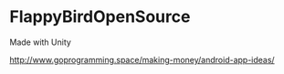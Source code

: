 # FlappyBirdOpenSource
Made with Unity

http://www.goprogramming.space/making-money/android-app-ideas/
